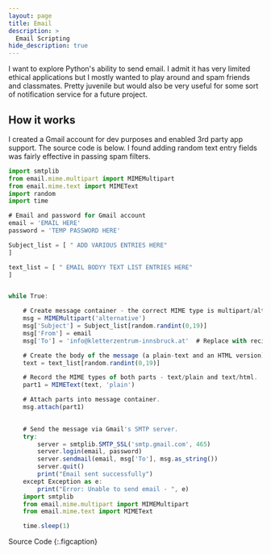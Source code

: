 ```yaml
---
layout: page
title: Email
description: >
  Email Scripting
hide_description: true
---
```


I want to explore Python's ability to send email. I admit it has very limited ethical applications but I mostly wanted to play around and spam friends and classmates. Pretty juvenile but would also be very useful for some sort of notification service for a future project.  

## How it works

I created a Gmail account for dev purposes and enabled 3rd party app support. The source code is below. I found adding random text entry fields was fairly effective in passing spam filters. 

~~~js
import smtplib
from email.mime.multipart import MIMEMultipart
from email.mime.text import MIMEText
import random
import time

# Email and password for Gmail account
email = 'EMAIL HERE'
password = 'TEMP PASSWORD HERE'

Subject_list = [ " ADD VARIOUS ENTRIES HERE"
]

text_list = [ " EMAIL BODYY TEXT LIST ENTRIES HERE"
]


while True:

    # Create message container - the correct MIME type is multipart/alternative.
    msg = MIMEMultipart('alternative')
    msg['Subject'] = Subject_list[random.randint(0,19)]
    msg['From'] = email
    msg['To'] = 'info@kletterzentrum-innsbruck.at'  # Replace with recipient email address

    # Create the body of the message (a plain-text and an HTML version).
    text = text_list[random.randint(0,19)]

    # Record the MIME types of both parts - text/plain and text/html.
    part1 = MIMEText(text, 'plain')

    # Attach parts into message container.
    msg.attach(part1)
    

    # Send the message via Gmail's SMTP server.
    try:
        server = smtplib.SMTP_SSL('smtp.gmail.com', 465)
        server.login(email, password)
        server.sendmail(email, msg['To'], msg.as_string())
        server.quit()
        print("Email sent successfully")
    except Exception as e:
        print("Error: Unable to send email - ", e)
    import smtplib
    from email.mime.multipart import MIMEMultipart
    from email.mime.text import MIMEText

    time.sleep(1)
~~~

Source Code
{:.figcaption}